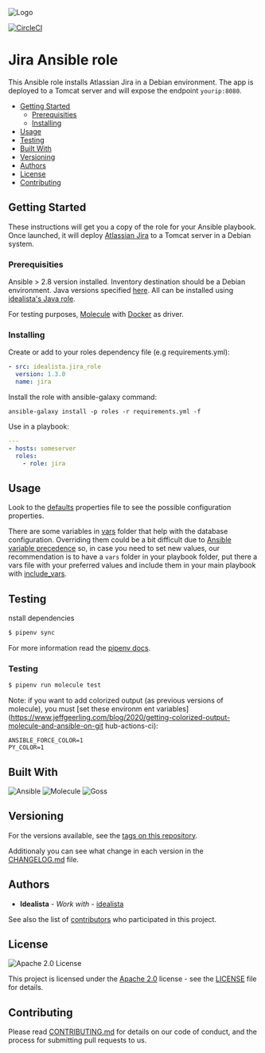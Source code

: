 ![Logo](https://raw.githubusercontent.com/idealista/jira_role/master/logo.gif)

[![CircleCI](https://circleci.com/gh/idealista/jira_role.svg?style=svg)](https://circleci.com/gh/idealista/jira_role)

# Jira Ansible role

This Ansible role installs Atlassian Jira in a Debian environment. The app is deployed to a Tomcat server and will expose the endpoint `yourip:8080`.

- [Getting Started](#getting-started)
	- [Prerequisities](#prerequisities)
	- [Installing](#installing)
- [Usage](#usage)
- [Testing](#testing)
- [Built With](#built-with)
- [Versioning](#versioning)
- [Authors](#authors)
- [License](#license)
- [Contributing](#contributing)

## Getting Started

These instructions will get you a copy of the role for your Ansible playbook. Once launched, it will deploy [Atlassian Jira](https://www.atlassian.com/software/jira/) to a Tomcat server in a Debian system.

### Prerequisities

Ansible > 2.8 version installed.
Inventory destination should be a Debian environment.
Java versions specified [here](https://confluence.atlassian.com/adminjiraserver/supported-platforms-938846830.html). All can be installed using [idealista's Java role](https://github.com/idealista/java_role).

For testing purposes, [Molecule](https://molecule.readthedocs.io/) with [Docker](https://www.docker.com/) as driver.

### Installing

Create or add to your roles dependency file (e.g requirements.yml):

``` yml
- src: idealista.jira_role
  version: 1.3.0
  name: jira
```

Install the role with ansible-galaxy command:

```
ansible-galaxy install -p roles -r requirements.yml -f
```

Use in a playbook:

``` yml
---
- hosts: someserver
  roles:
    - role: jira
```

## Usage

Look to the [defaults](defaults/main.yml) properties file to see the possible configuration properties.

There are some variables in [vars](vars) folder that help with the database configuration. Overriding them could be a bit difficult due to [Ansible variable precedence](https://docs.ansible.com/ansible/latest/user_guide/playbooks_variables.html#variable-precedence-where-should-i-put-a-variable) so, in case you need to set new values, our recommendation is to have a `vars` folder in your playbook folder, put there a vars file with your preferred values and include them in your main playbook with [include_vars](https://docs.ansible.com/ansible/latest/modules/include_vars_module.html).

## Testing

nstall dependencies

```sh
$ pipenv sync
```

For more information read the [pipenv docs](https://pipenv-fork.readthedocs.io/en/latest/).

### Testing

```sh
$ pipenv run molecule test
```
Note: if you want to add colorized output (as previous versions of molecule), you must [set these environm
ent variables](https://www.jeffgeerling.com/blog/2020/getting-colorized-output-molecule-and-ansible-on-git
hub-actions-ci):
```
ANSIBLE_FORCE_COLOR=1
PY_COLOR=1
```

## Built With
![Ansible](https://img.shields.io/badge/ansible-4.0.0-green.svg)
![Molecule](https://img.shields.io/badge/molecule-3.3.2-green.svg)
![Goss](https://img.shields.io/badge/goss-0.3.16-green.svg)

## Versioning

For the versions available, see the [tags on this repository](https://github.com/idealista/jira_role/tags).

Additionaly you can see what change in each version in the [CHANGELOG.md](CHANGELOG.md) file.

## Authors

* **Idealista** - *Work with* - [idealista](https://github.com/idealista)

See also the list of [contributors](https://github.com/idealista/jira_role/contributors) who participated in this project.

## License

![Apache 2.0 License](https://img.shields.io/hexpm/l/plug.svg)

This project is licensed under the [Apache 2.0](https://www.apache.org/licenses/LICENSE-2.0) license - see the [LICENSE](LICENSE) file for details.

## Contributing

Please read [CONTRIBUTING.md](.github/CONTRIBUTING.md) for details on our code of conduct, and the process for submitting pull requests to us.
